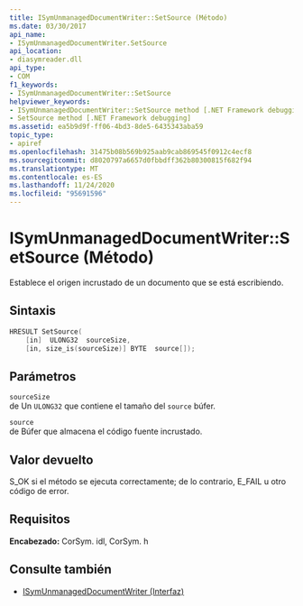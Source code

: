 ```yaml
---
title: ISymUnmanagedDocumentWriter::SetSource (Método)
ms.date: 03/30/2017
api_name:
- ISymUnmanagedDocumentWriter.SetSource
api_location:
- diasymreader.dll
api_type:
- COM
f1_keywords:
- ISymUnmanagedDocumentWriter::SetSource
helpviewer_keywords:
- ISymUnmanagedDocumentWriter::SetSource method [.NET Framework debugging]
- SetSource method [.NET Framework debugging]
ms.assetid: ea5b9d9f-ff06-4bd3-8de5-6435343aba59
topic_type:
- apiref
ms.openlocfilehash: 31475b08b569b925aab9cab869545f0912c4ecf8
ms.sourcegitcommit: d8020797a6657d0fbbdff362b80300815f682f94
ms.translationtype: MT
ms.contentlocale: es-ES
ms.lasthandoff: 11/24/2020
ms.locfileid: "95691596"
---
```

# <a name="isymunmanageddocumentwritersetsource-method"></a>ISymUnmanagedDocumentWriter::SetSource (Método)

Establece el origen incrustado de un documento que se está escribiendo.  
  
## <a name="syntax"></a>Sintaxis  
  
```cpp  
HRESULT SetSource(  
    [in]  ULONG32  sourceSize,  
    [in, size_is(sourceSize)] BYTE  source[]);  
```  
  
## <a name="parameters"></a>Parámetros  

 `sourceSize`  
 de Un `ULONG32` que contiene el tamaño del `source` búfer.  
  
 `source`  
 de Búfer que almacena el código fuente incrustado.  
  
## <a name="return-value"></a>Valor devuelto  

 S_OK si el método se ejecuta correctamente; de lo contrario, E_FAIL u otro código de error.  
  
## <a name="requirements"></a>Requisitos  

 **Encabezado:** CorSym. idl, CorSym. h  
  
## <a name="see-also"></a>Consulte también

- [ISymUnmanagedDocumentWriter (Interfaz)](isymunmanageddocumentwriter-interface.md)

